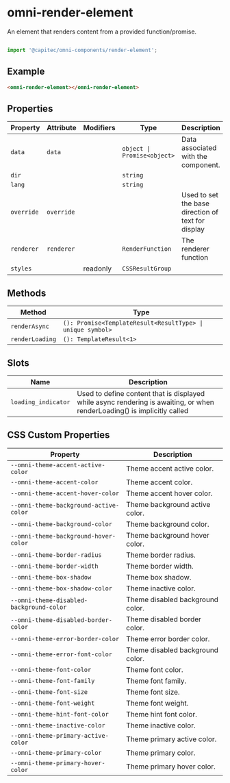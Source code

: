 # omni-render-element

An element that renders content from a provided function/promise.

```js

import '@capitec/omni-components/render-element';
```

## Example

```html
<omni-render-element></omni-render-element>
```

## Properties

| Property   | Attribute  | Modifiers | Type                        | Description                                      |
|------------|------------|-----------|-----------------------------|--------------------------------------------------|
| `data`     | `data`     |           | `object \| Promise<object>` | Data associated with the component.              |
| `dir`      |            |           | `string`                    |                                                  |
| `lang`     |            |           | `string`                    |                                                  |
| `override` | `override` |           |                             | Used to set the base direction of text for display |
| `renderer` | `renderer` |           | `RenderFunction`            | The renderer function                            |
| `styles`   |            | readonly  | `CSSResultGroup`            |                                                  |

## Methods

| Method          | Type                                             |
|-----------------|--------------------------------------------------|
| `renderAsync`   | `(): Promise<TemplateResult<ResultType> \| unique symbol>` |
| `renderLoading` | `(): TemplateResult<1>`                          |

## Slots

| Name                | Description                                      |
|---------------------|--------------------------------------------------|
| `loading_indicator` | Used to define content that is displayed while async rendering is awaiting, or when renderLoading() is implicitly called |

## CSS Custom Properties

| Property                                 | Description                      |
|------------------------------------------|----------------------------------|
| `--omni-theme-accent-active-color`       | Theme accent active color.       |
| `--omni-theme-accent-color`              | Theme accent color.              |
| `--omni-theme-accent-hover-color`        | Theme accent hover color.        |
| `--omni-theme-background-active-color`   | Theme background active color.   |
| `--omni-theme-background-color`          | Theme background color.          |
| `--omni-theme-background-hover-color`    | Theme background hover color.    |
| `--omni-theme-border-radius`             | Theme border radius.             |
| `--omni-theme-border-width`              | Theme border width.              |
| `--omni-theme-box-shadow`                | Theme box shadow.                |
| `--omni-theme-box-shadow-color`          | Theme inactive color.            |
| `--omni-theme-disabled-background-color` | Theme disabled background color. |
| `--omni-theme-disabled-border-color`     | Theme disabled border color.     |
| `--omni-theme-error-border-color`        | Theme error border color.        |
| `--omni-theme-error-font-color`          | Theme disabled background color. |
| `--omni-theme-font-color`                | Theme font color.                |
| `--omni-theme-font-family`               | Theme font family.               |
| `--omni-theme-font-size`                 | Theme font size.                 |
| `--omni-theme-font-weight`               | Theme font weight.               |
| `--omni-theme-hint-font-color`           | Theme hint font color.           |
| `--omni-theme-inactive-color`            | Theme inactive color.            |
| `--omni-theme-primary-active-color`      | Theme primary active color.      |
| `--omni-theme-primary-color`             | Theme primary color.             |
| `--omni-theme-primary-hover-color`       | Theme primary hover color.       |
